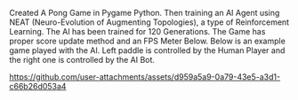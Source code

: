 Created A Pong Game in Pygame Python. Then training an AI Agent using NEAT (Neuro-Evolution of Augmenting Topologies), a type of Reinforcement Learning. The AI has been trained for 120 Generations.
The Game has proper score update method and an FPS Meter Below. Below is an example game played with the AI. Left paddle is controlled by the Human Player and the right one is controlled by the AI Bot.

https://github.com/user-attachments/assets/d959a5a9-0a79-43e5-a3d1-c66b26d053a4

